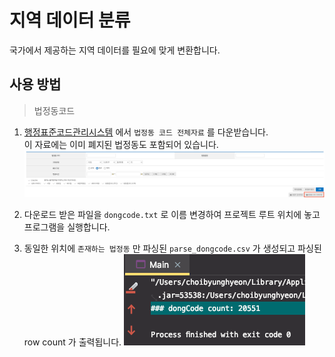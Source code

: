 # 지역 데이터 분류

국가에서 제공하는 지역 데이터를 필요에 맞게 변환합니다.

## 사용 방법

> 법정동코드

1. [행정표준코드관리시스템](https://www.code.go.kr/index.do) 에서 `법정동 코드 전체자료` 를 다운받습니다.  
   이 자료에는 이미 폐지된 법정동도 포함되어 있습니다.
   ![img.png](src/resource/static/img.png)

2. 다운로드 받은 파일을 `dongcode.txt` 로 이름 변경하여 프로젝트 루트 위치에 놓고 프로그램을 실행합니다.

3. 동일한 위치에 `존재하는 법정동` 만 파싱된  `parse_dongcode.csv` 가 생성되고 파싱된 row count 가 출력됩니다.
   ![img.png](src/resource/static/img2.png)
